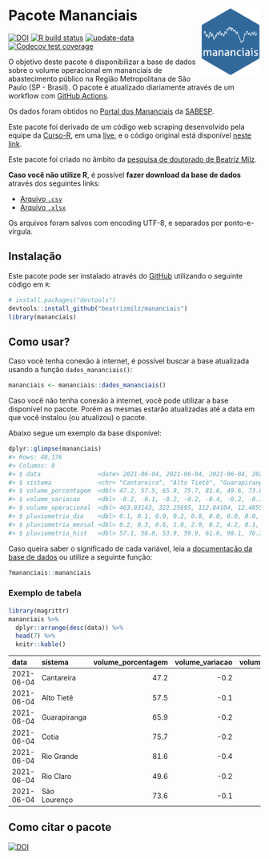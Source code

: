 
<!-- README.md is generated from README.Rmd. Please edit that file -->

# Pacote Mananciais <img src="man/figures/hexlogo.png" align="right" width = "120px"/>

<!-- badges: start -->

[![DOI](https://zenodo.org/badge/DOI/10.5281/zenodo.4733056.svg)](https://doi.org/10.5281/zenodo.4733056)
[![R build
status](https://github.com/beatrizmilz/mananciais/workflows/R-CMD-check/badge.svg)](https://github.com/beatrizmilz/mananciais/actions)
[![update-data](https://github.com/beatrizmilz/mananciais/actions/workflows/2-update_data.yaml/badge.svg)](https://github.com/beatrizmilz/mananciais/actions/workflows/2-update_data.yaml)
[![Codecov test
coverage](https://codecov.io/gh/beatrizmilz/mananciais/branch/master/graph/badge.svg)](https://codecov.io/gh/beatrizmilz/mananciais?branch=master)
<!-- badges: end -->

O objetivo deste pacote é disponibilizar a base de dados sobre o volume
operacional em mananciais de abastecimento público na Região
Metropolitana de São Paulo (SP - Brasil). O pacote é atualizado
diariamente através de um workflow com [GitHub
Actions](https://github.com/beatrizmilz/mananciais/actions).

Os dados foram obtidos no [Portal dos
Mananciais](http://mananciais.sabesp.com.br/Situacao) da
[SABESP](http://site.sabesp.com.br/site/Default.aspx).

Este pacote foi derivado de um código web scraping desenvolvido pela
equipe da [Curso-R](https://www.curso-r.com/), em uma
[live](https://youtu.be/jvZIxrMmOcQ), e o código original está
disponível [neste
link](https://github.com/curso-r/lives/blob/master/drafts/20200730_scraper_sabesp.R).

Este pacote foi criado no âmbito da [pesquisa de doutorado de Beatriz
Milz](https://beatrizmilz.github.io/tese/).

**Caso você não utilize R**, é possível **fazer download da base de
dados** através dos seguintes links:

  - [Arquivo
    `.csv`](https://github.com/beatrizmilz/mananciais/raw/master/inst/extdata/mananciais.csv)
  - [Arquivo
    `.xlsx`](https://github.com/beatrizmilz/mananciais/blob/master/inst/extdata/mananciais.xlsx?raw=true)

Os arquivos foram salvos com encoding UTF-8, e separados por
ponto-e-vírgula.

## Instalação

Este pacote pode ser instalado através do [GitHub](https://github.com/)
utilizando o seguinte código em `R`:

``` r
# install.packages("devtools")
devtools::install_github("beatrizmilz/mananciais")
library(mananciais)
```

## Como usar?

Caso você tenha conexão à internet, é possível buscar a base atualizada
usando a função `dados_mananciais()`:

``` r
mananciais <- mananciais::dados_mananciais() 
```

Caso você não tenha conexão à internet, você pode utilizar a base
disponível no pacote. Porém as mesmas estarão atualizadas até a data em
que você instalou (ou atualizou) o pacote.

Abaixo segue um exemplo da base disponível:

``` r
dplyr::glimpse(mananciais)
#> Rows: 48,176
#> Columns: 8
#> $ data                <date> 2021-06-04, 2021-06-04, 2021-06-04, 2021-06-04, 2…
#> $ sistema             <chr> "Cantareira", "Alto Tietê", "Guarapiranga", "Cotia…
#> $ volume_porcentagem  <dbl> 47.2, 57.5, 65.9, 75.7, 81.6, 49.6, 73.6, 47.4, 57…
#> $ volume_variacao     <dbl> -0.2, -0.1, -0.2, -0.2, -0.4, -0.2, -0.1, -0.1, -0…
#> $ volume_operacional  <dbl> 463.93143, 322.25695, 112.84104, 12.48555, 91.5252…
#> $ pluviometria_dia    <dbl> 0.1, 0.1, 0.0, 0.2, 0.0, 0.0, 0.0, 0.0, 0.1, 0.0, …
#> $ pluviometria_mensal <dbl> 0.2, 0.3, 0.6, 1.0, 2.0, 0.2, 4.2, 0.1, 0.2, 0.6, …
#> $ pluviometria_hist   <dbl> 57.1, 56.8, 53.9, 59.9, 61.6, 98.1, 76.3, 57.1, 56…
```

Caso queira saber o significado de cada variável, leia a [documentação
da base de
dados](https://beatrizmilz.github.io/mananciais/reference/mananciais.html)
ou utilize a seguinte função:

``` r
?mananciais::mananciais
```

### Exemplo de tabela

``` r
library(magrittr)
mananciais %>% 
  dplyr::arrange(desc(data)) %>% 
  head(7) %>%
  knitr::kable()
```

| data       | sistema      | volume\_porcentagem | volume\_variacao | volume\_operacional | pluviometria\_dia | pluviometria\_mensal | pluviometria\_hist |
| :--------- | :----------- | ------------------: | ---------------: | ------------------: | ----------------: | -------------------: | -----------------: |
| 2021-06-04 | Cantareira   |                47.2 |            \-0.2 |           463.93143 |               0.1 |                  0.2 |               57.1 |
| 2021-06-04 | Alto Tietê   |                57.5 |            \-0.1 |           322.25695 |               0.1 |                  0.3 |               56.8 |
| 2021-06-04 | Guarapiranga |                65.9 |            \-0.2 |           112.84104 |               0.0 |                  0.6 |               53.9 |
| 2021-06-04 | Cotia        |                75.7 |            \-0.2 |            12.48555 |               0.2 |                  1.0 |               59.9 |
| 2021-06-04 | Rio Grande   |                81.6 |            \-0.4 |            91.52520 |               0.0 |                  2.0 |               61.6 |
| 2021-06-04 | Rio Claro    |                49.6 |            \-0.2 |             6.78018 |               0.0 |                  0.2 |               98.1 |
| 2021-06-04 | São Lourenço |                73.6 |            \-0.1 |            65.34775 |               0.0 |                  4.2 |               76.3 |

## Como citar o pacote

[![DOI](https://zenodo.org/badge/DOI/10.5281/zenodo.4733056.svg)](https://doi.org/10.5281/zenodo.4733056)
